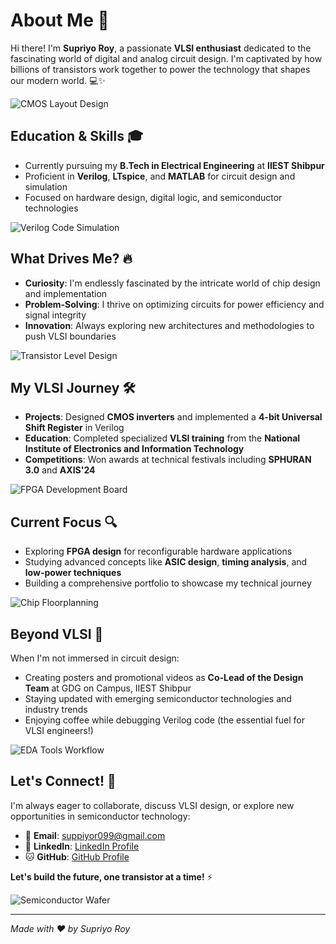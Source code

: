 # About Me 👋

Hi there! I'm **Supriyo Roy**, a passionate **VLSI enthusiast** dedicated to the fascinating world of digital and analog circuit design. I'm captivated by how billions of transistors work together to power the technology that shapes our modern world. 💻✨

![CMOS Layout Design](https://via.placeholder.com/600x300?text=CMOS+Layout+Design)

## Education & Skills 🎓
- Currently pursuing my **B.Tech in Electrical Engineering** at **IIEST Shibpur**
- Proficient in **Verilog**, **LTspice**, and **MATLAB** for circuit design and simulation
- Focused on hardware design, digital logic, and semiconductor technologies

![Verilog Code Simulation](https://via.placeholder.com/500x250?text=Verilog+Simulation+Waveforms)

## What Drives Me? 🔥
- **Curiosity**: I'm endlessly fascinated by the intricate world of chip design and implementation
- **Problem-Solving**: I thrive on optimizing circuits for power efficiency and signal integrity
- **Innovation**: Always exploring new architectures and methodologies to push VLSI boundaries

![Transistor Level Design](https://via.placeholder.com/550x300?text=Transistor+Level+Circuit+Design)

## My VLSI Journey 🛠️
- **Projects**: Designed **CMOS inverters** and implemented a **4-bit Universal Shift Register** in Verilog
- **Education**: Completed specialized **VLSI training** from the **National Institute of Electronics and Information Technology**
- **Competitions**: Won awards at technical festivals including **SPHURAN 3.0** and **AXIS'24**

![FPGA Development Board](https://via.placeholder.com/500x300?text=FPGA+Development+Board)

## Current Focus 🔍
- Exploring **FPGA design** for reconfigurable hardware applications
- Studying advanced concepts like **ASIC design**, **timing analysis**, and **low-power techniques**
- Building a comprehensive portfolio to showcase my technical journey

![Chip Floorplanning](https://via.placeholder.com/600x350?text=Chip+Floorplanning+and+Layout)

## Beyond VLSI 🎨
When I'm not immersed in circuit design:
- Creating posters and promotional videos as **Co-Lead of the Design Team** at GDG on Campus, IIEST Shibpur
- Staying updated with emerging semiconductor technologies and industry trends
- Enjoying coffee while debugging Verilog code (the essential fuel for VLSI engineers!)

![EDA Tools Workflow](https://via.placeholder.com/550x300?text=EDA+Tools+Workflow)

## Let's Connect! 🤝
I'm always eager to collaborate, discuss VLSI design, or explore new opportunities in semiconductor technology:
- 📧 **Email**: suppiyor099@gmail.com
- 💼 **LinkedIn**: [LinkedIn Profile](#)
- 🐱 **GitHub**: [GitHub Profile](#)

**Let's build the future, one transistor at a time!** ⚡

![Semiconductor Wafer](https://via.placeholder.com/600x300?text=Semiconductor+Wafer+Fabrication)

---
*Made with ❤️ by Supriyo Roy*
